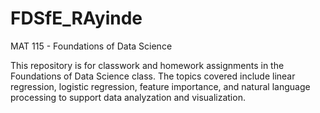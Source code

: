 # FDSfE_RAyinde

MAT 115 - Foundations of Data Science

This repository is for classwork and homework assignments in the Foundations of Data Science class. The topics covered include linear regression, logistic regression, feature importance, and natural language processing to support data analyzation and visualization. 

